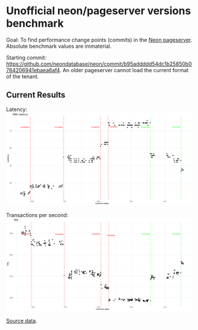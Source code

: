 # Unofficial neon/pageserver versions benchmark

Goal: To find performance change points (commits) in the [Neon pageserver](https://github.com/neondatabase/neon). Absolute benchmark values are immaterial.

Starting commit: https://github.com/neondatabase/neon/commit/b95addddd54dc1b25850b0784206941ebaea6af4. An older pageserver cannot load the current format of the tenant.

## Current Results

Latency:
![Latency graph](./latency.svg)

Transactions per second:
![TPS](./tps.svg)

[Source data](./results.md).
